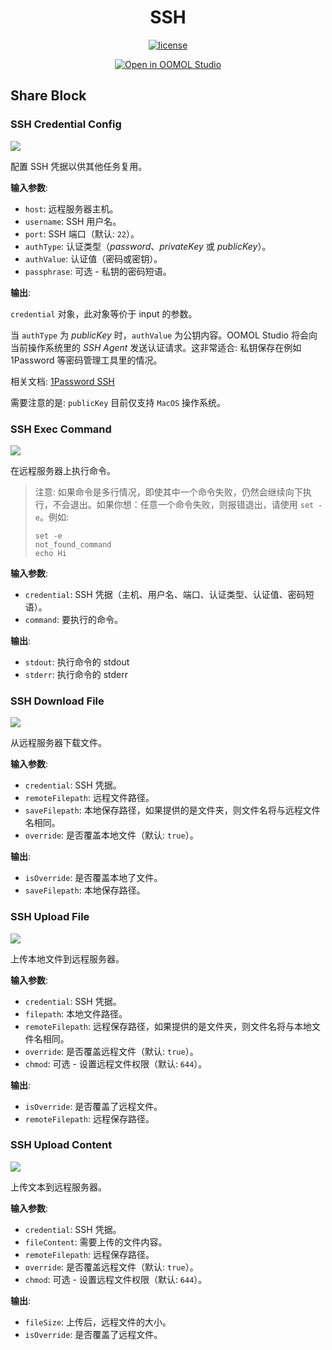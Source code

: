 <div align=center>
  <h1>SSH</h1>
  <p>
    <a href="https://github.com/oomol-flows/ssh/blob/main/LICENSE" target="_blank"><img src="https://img.shields.io/github/license/oomol-flows/ssh" alt="license" /></a>
  </p>
  <p><a href="https://hub.oomol.com/package/ssh?open=true" target="_blank"><img src="https://static.oomol.com/assets/button.svg" alt="Open in OOMOL Studio" /></a></p>
</div>

## Share Block

### SSH Credential Config

![](./static/1.jpg)

配置 SSH 凭据以供其他任务复用。

**输入参数**:

- `host`: 远程服务器主机。
- `username`: SSH 用户名。
- `port`: SSH 端口（默认: `22`）。
- `authType`: 认证类型（_password_、_privateKey_ 或 _publicKey_）。
- `authValue`: 认证值（密码或密钥）。
- `passphrase`: 可选 - 私钥的密码短语。

**输出**:

`credential` 对象，此对象等价于 input 的参数。

当 `authType` 为 _publicKey_ 时，`authValue` 为公钥内容。OOMOL Studio 将会向当前操作系统里的 _SSH Agent_ 发送认证请求。这非常适合: 私钥保存在例如 1Password 等密码管理工具里的情况。

相关文档: [1Password SSH](https://developer.1password.com/docs/ssh/get-started/)

需要注意的是: `publicKey` 目前仅支持 `MacOS` 操作系统。

### SSH Exec Command

![](./static/2.jpg)

在远程服务器上执行命令。

> 注意:
> 如果命令是多行情况，即使其中一个命令失败，仍然会继续向下执行，不会退出。如果你想：任意一个命令失败，则报错退出，请使用 `set -e`。例如:
> ```shell
> set -e
> not_found_command
> echo Hi
> ```

**输入参数**:

- `credential`: SSH 凭据（主机、用户名、端口、认证类型、认证值、密码短语）。
- `command`: 要执行的命令。

**输出**:

- `stdout`: 执行命令的 stdout
- `stderr`: 执行命令的 stderr

### SSH Download File

![](./static/3.jpg)

从远程服务器下载文件。

**输入参数**:

- `credential`: SSH 凭据。
- `remoteFilepath`: 远程文件路径。
- `saveFilepath`: 本地保存路径，如果提供的是文件夹，则文件名将与远程文件名相同。
- `override`: 是否覆盖本地文件（默认: `true`）。

**输出**:

- `isOverride`: 是否覆盖本地了文件。
- `saveFilepath`: 本地保存路径。

### SSH Upload File

![](./static/4.jpg)

上传本地文件到远程服务器。

**输入参数**:

- `credential`: SSH 凭据。
- `filepath`: 本地文件路径。
- `remoteFilepath`: 远程保存路径，如果提供的是文件夹，则文件名将与本地文件名相同。
- `override`: 是否覆盖远程文件（默认: `true`）。
- `chmod`: 可选 - 设置远程文件权限（默认: `644`）。

**输出**:

- `isOverride`: 是否覆盖了远程文件。
- `remoteFilepath`: 远程保存路径。

### SSH Upload Content

![](./static/5.jpg)

上传文本到远程服务器。

**输入参数**:

- `credential`: SSH 凭据。
- `fileContent`: 需要上传的文件内容。
- `remoteFilepath`: 远程保存路径。
- `override`: 是否覆盖远程文件（默认: `true`）。
- `chmod`: 可选 - 设置远程文件权限（默认: `644`）。

**输出**:

- `fileSize`: 上传后，远程文件的大小。
- `isOverride`: 是否覆盖了远程文件。
